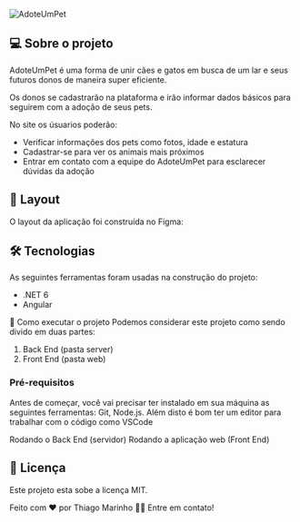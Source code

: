 
![AdoteUmPet](https://user-images.githubusercontent.com/60354322/156295579-888901d3-c34a-4af3-a515-7e7469f038c3.png)

## 💻 Sobre o projeto
AdoteUmPet é uma forma de unir cães e gatos em busca de um lar e seus futuros donos de maneira super eficiente.

Os donos se cadastrarão na plataforma e irão informar dados básicos para seguirem com a adoção de seus pets.

No site os úsuarios poderão:
<ul>
  <li>Verificar informações dos pets como fotos, idade e estatura</li>
  <li>Cadastrar-se para ver os animais mais próximos</li>
  <li>Entrar em contato com a equipe do AdoteUmPet para esclarecer dúvidas da adoção</li>
</ul>

## 🎨 Layout
O layout da aplicação foi construída no Figma:

## 🛠 Tecnologias
As seguintes ferramentas foram usadas na construção do projeto:

<ul>
  <li>.NET 6</li>
  <li>Angular</li>
</ul>

🚀 Como executar o projeto
Podemos considerar este projeto como sendo divido em duas partes:
<ol>
  <li>Back End (pasta server)</li>
  <li>Front End (pasta web)</li>
</ol>

### Pré-requisitos
Antes de começar, você vai precisar ter instalado em sua máquina as seguintes ferramentas: Git, Node.js. Além disto é bom ter um editor para trabalhar com o código como VSCode

Rodando o Back End (servidor)
Rodando a aplicação web (Front End)

## 📝 Licença
Este projeto esta sobe a licença MIT.

Feito com ❤️ por Thiago Marinho 👋🏽 Entre em contato!
